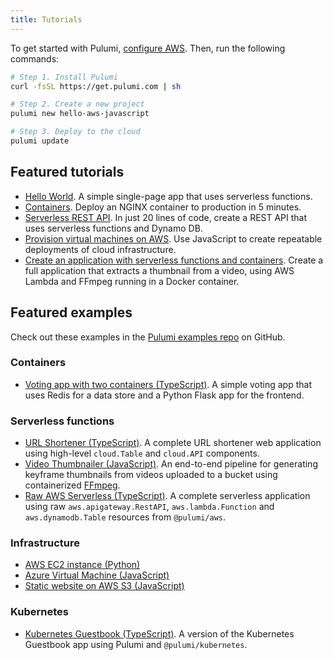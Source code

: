 ```yaml
---
title: Tutorials
---
```


To get started with Pulumi, [configure AWS](../install/aws.html). Then, run the following commands: 

```bash
# Step 1. Install Pulumi
curl -fsSL https://get.pulumi.com | sh

# Step 2. Create a new project
pulumi new hello-aws-javascript

# Step 3. Deploy to the cloud
pulumi update
```

## Featured tutorials

- [Hello World](aws-hello-world.html). A simple single-page app that uses serverless functions.
- [Containers](aws-containers.html). Deploy an NGINX container to production in 5 minutes.
- [Serverless REST API](aws-rest-api.html). In just 20 lines of code, create a REST API that uses serverless functions and Dynamo DB.
- [Provision virtual machines on AWS](aws-ec2.html). Use JavaScript to create repeatable deployments of cloud infrastructure.
- [Create an application with serverless functions and containers](aws-extract-thumbnail.html). Create a full application that extracts a thumbnail from a video, using AWS Lambda and FFmpeg running in a Docker container.

## Featured examples

Check out these examples in the [Pulumi examples repo](https://github.com/pulumi/examples) on GitHub. 

### Containers

- [Voting app with two containers (TypeScript)](https://github.com/pulumi/examples/tree/master/cloud-ts-voting-app). 
A simple voting app that uses Redis for a data store and a Python Flask app for the frontend. 

### Serverless functions

- [URL Shortener (TypeScript)](https://github.com/pulumi/examples/tree/master/cloud-ts-url-shortener/). A complete URL shortener web application using high-level `cloud.Table` and `cloud.API` components.
- [Video Thumbnailer (JavaScript)](https://github.com/pulumi/examples/tree/master/cloud-js-thumbnailer/). An end-to-end pipeline for generating keyframe thumbnails from videos uploaded to a bucket using containerized [FFmpeg](https://www.ffmpeg.org/).  
- [Raw AWS Serverless (TypeScript)](https://github.com/pulumi/examples/tree/master/aws-ts-serverless-raw). A complete serverless application using raw `aws.apigateway.RestAPI`, `aws.lambda.Function` and `aws.dynamodb.Table` resources from `@pulumi/aws`. 

### Infrastructure

- [AWS EC2 instance (Python)](https://github.com/pulumi/examples/tree/master/aws-py-webserver)
- [Azure Virtual Machine (JavaScript)](https://github.com/pulumi/examples/tree/master/azure-js-webserver)
- [Static website on AWS S3 (JavaScript)](https://github.com/pulumi/examples/tree/master/aws-js-s3-folder)

### Kubernetes 

- [Kubernetes Guestbook (TypeScript)](https://github.com/pulumi/examples/tree/master/kubernetes-ts-guestbook). A version of the Kubernetes Guestbook app using Pulumi and `@pulumi/kubernetes`.



<!-- LINKS: -->
[Pulumi examples repo]: https://github.com/pulumi/examples
<!-- END LINKS: -->

